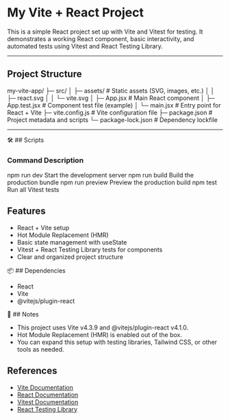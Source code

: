 # My Vite + React Project

This is a simple React project set up with Vite and Vitest for testing. It demonstrates a working React component, basic interactivity, and automated tests using Vitest and React Testing Library.

---

## Project Structure

my-vite-app/
├─ src/
│  ├─ assets/         # Static assets (SVG, images, etc.)
│  │  ├─ react.svg
│  │  └─ vite.svg
│  ├─ App.jsx         # Main React component
│  ├─ App.test.jsx    # Component test file (example)
│  └─ main.jsx        # Entry point for React + Vite
├─ vite.config.js     # Vite configuration file
├─ package.json       # Project metadata and scripts
└─ package-lock.json  # Dependency lockfile



---

🛠 ## Scripts
### Command	                      Description
npm run dev	                      Start the development server
npm run build	                  Build the production bundle
npm run preview	                  Preview the production build
npm test	                      Run all Vitest tests

## Features

- React + Vite setup
- Hot Module Replacement (HMR)
- Basic state management with useState
- Vitest + React Testing Library tests for components
- Clear and organized project structure


📦 ## Dependencies

- React
- Vite
- @vitejs/plugin-react


🔧 ## Notes

- This project uses Vite v4.3.9 and @vitejs/plugin-react v4.1.0.
- Hot Module Replacement (HMR) is enabled out of the box.
- You can expand this setup with testing libraries, Tailwind CSS, or other tools as needed.

## References

- [Vite Documentation](https://vitejs.dev/guide/)
- [React Documentation](https://react.dev/)
- [Vitest Documentation](https://vitest.dev/guide/)
- [React Testing Library](https://testing-library.com/docs/react-testing-library/intro/)

